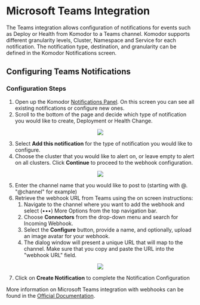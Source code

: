 # Microsoft Teams Integration

The Teams integration allows configuration of notifications for events such as Deploy or Health from Komodor to a Teams channel. Komodor supports different granularity levels, Cluster, Namespace and Service for each notification. The notification type, destination, and granularity can be defined in the Komodor Notifications screen.

##  Configuring Teams Notifications

###  Configuration Steps

1. Open up the Komodor [Notifications Panel](https://app.komodor.com/main/notifications/configuration). On this screen you can see all existing notifications or configure new ones.
2. Scroll to the bottom of the page and decide which type of notification you would like to create, Deployment or Health Change.

<p align="center">
  <img src="https://user-images.githubusercontent.com/28837372/140755810-57065b49-739e-4c8c-80b0-2da332364aa9.png" />
</p>

3. Select **Add this notification** for the type of notification you would like to configure.
4. Choose the cluster that you would like to alert on, or leave empty to alert on all clusters. Click **Continue** to proceed to the webhook configuration.

<p align="center">
  <img src="https://user-images.githubusercontent.com/28837372/140756824-9a6e42cb-db05-40a2-83c3-dcd2b5aa7aa8.png" />
</p>

5. Enter the channel name that you would like to post to (starting with @. "@channel" for example)
6. Retrieve the webhook URL from Teams using the on screen instructions:
	1.  Navigate to the channel where you want to add the webhook and select (•••) More Options from the top navigation bar.
	2.  Choose  **Connectors**  from the drop-down menu and search for Incoming Webhook.
	3.  Select the  **Configure**  button, provide a name, and optionally, upload an image avatar for your webhook.
	4.  The dialog window will present a unique URL that will map to the channel. Make sure that you copy and paste the URL into the "webhook URL" field.

<p align="center">
  <img src="https://user-images.githubusercontent.com/28837372/140756915-4686f3c3-defd-4e43-bcb8-246bf63f23b5.png" />
</p>

7. Click on **Create Notification** to complete the Notification Configuration

More information on Microsoft Teams integration with webhooks can be found in the [Official Documentation](https://docs.microsoft.com/en-us/microsoftteams/platform/webhooks-and-connectors/how-to/add-incoming-webhook).
